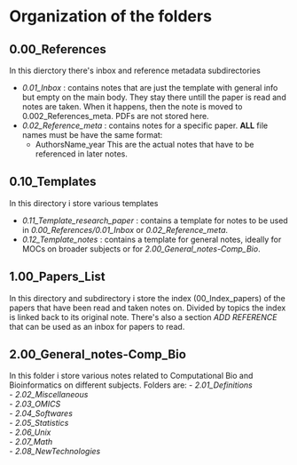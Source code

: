 # Organization of the folders
## 0.00_References
In this dierctory there's inbox and reference metadata subdirectories

- *0.01_Inbox* : contains notes that are just the template with general info but empty on the main body. They stay there untill the paper is read and notes are taken. When it happens, then the note is moved to 0.002_References_meta. PDFs are not stored here.
- *0.02_Reference_meta* : contains notes for a specific paper. **ALL** file names must be have the same format:
	- AuthorsName_year
	This are the actual notes that have to be referenced in later notes.

## 0.10_Templates
In this directory i store various templates

- *0.11_Template_research_paper* : contains a template for notes to be used in *0.00_References/0.01_Inbox* or *0.02_Reference_meta*.
- *0.12_Template_notes* : contains a template for general notes, ideally for MOCs on broader subjects or for *2.00_General_notes-Comp_Bio*.

## 1.00_Papers_List
In this directory and subdirectory i store the index (00_Index_papers) of the papers that have been read and taken notes on. Divided by topics the index is linked back to its original note. There's also a section *ADD REFERENCE* that can be used as an inbox for papers to read.

## 2.00_General_notes-Comp_Bio
In this folder i store various notes related to Computational Bio and Bioinformatics on different subjects. Folders are: 
	- *2.01_Definitions*  
	- *2.02_Miscellaneous*  
	- *2.03_OMICS*  
	- *2.04_Softwares*  
	- *2.05_Statistics*  
	- *2.06_Unix*  
	- *2.07_Math*  
	- *2.08_NewTechnologies*  



